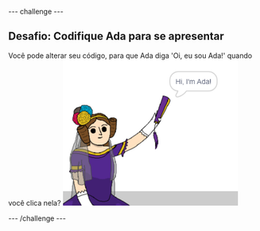 \--- challenge \---

## Desafio: Codifique Ada para se apresentar

Você pode alterar seu código, para que Ada diga 'Oi, eu sou Ada!' quando você clica nela? ![ator Ada dizendo Oi, eu sou Ada!](images/poetry-ada-intro.png)

\--- /challenge \---